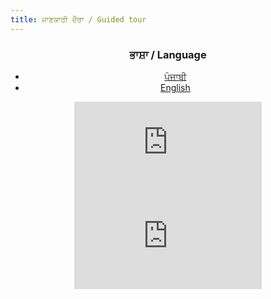 ```yaml
---
title: ਜਾਣਕਾਰੀ ਦੌਰਾ / Guided tour
---
```


<div style="text-align: center">
  <h3>ਭਾਸ਼ਾ / Language</h3>
   <div class="nav-wrapper">
      <ul class="nav nav-pills nav-fill flex-row flex-md-row" id="tabs-icons-text" role="tablist">
         <li class="nav-item">
            <a class="nav-link mb-sm-3 mb-md-0 active" id="tabs-icons-text-1-tab" data-toggle="tab" href="#tabs-icons-text-1" role="tab" aria-controls="tabs-icons-text-1" aria-selected="true">ਪੰਜਾਬੀ</a>
         </li>
         <li class="nav-item">
            <a class="nav-link mb-sm-3 mb-md-0" id="tabs-icons-text-2-tab" data-toggle="tab" href="#tabs-icons-text-2" role="tab" aria-controls="tabs-icons-text-2" aria-selected="false">English</a>
         </li>
      </ul>
   </div>
   <div class="card shadow">
      <div class="card-body">
         <div class="tab-content" id="myTabContent">
            <div class="tab-pane fade show active" id="tabs-icons-text-1" role="tabpanel" aria-labelledby="tabs-icons-text-1-tab">
               <div class="video-container">
                  <iframe src="https://www.youtube.com/embed/LrDhHOELf8E?si=DIXsCkEQKKJAwsbc" title="YouTube video player" frameborder="0" allow="accelerometer; clipboard-write; encrypted-media; gyroscope; picture-in-picture; web-share" referrerpolicy="strict-origin-when-cross-origin" allowfullscreen></iframe>
               </div>
            </div>
            <div class="tab-pane fade" id="tabs-icons-text-2" role="tabpanel" aria-labelledby="tabs-icons-text-2-tab">
               <div class="video-container">
                  <iframe src="https://www.youtube.com/embed/nRxCUNSrl3E?si=UbAhq6nzyiJx3mWr" title="YouTube video player" frameborder="0" allow="accelerometer; clipboard-write; encrypted-media; gyroscope; picture-in-picture; web-share" allowfullscreen></iframe>
               </div>
            </div>
         </div>
      </div>
   </div>
</div>